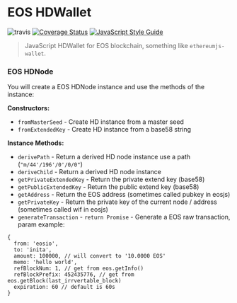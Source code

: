 # EOS HDWallet

![travis](https://travis-ci.org/cobowallet/eoswallet.svg?branch=master)
[![Coverage Status](https://coveralls.io/repos/github/cobowallet/eoswallet/badge.svg?branch=master)](https://coveralls.io/github/cobowallet/eoswallet?branch=master)
[![JavaScript Style Guide](https://img.shields.io/badge/code_style-standard-brightgreen.svg)](https://standardjs.com)

> JavaScript HDWallet for EOS blockchain, something like `ethereumjs-wallet`.

### EOS HDNode

You will create a EOS HDNode instance and use the methods of the instance:

**Constructors:**

* `fromMasterSeed` - Create HD instance from a master seed
* `fromExtendedKey` - Create HD instance from a base58 string

**Instance Methods:**

* `derivePath` - Return a derived HD node instance use a path (`"m/44'/196'/0'/0/0"`)
* `deriveChild` - Return a derived HD node instance
* `getPrivateExtendedKey` - Return the private extend key (base58)
* `getPublicExtendedKey` - Return the public extend key (base58)
* `getAddress` - Return the EOS address (sometimes called pubkey in eosjs)
* `getPrivateKey` - Return the private key of the current node / address (sometimes called wif in eosjs)
* `generateTransaction` - `return Promise` - Generate a EOS raw transaction, param example:
```
{
  from: 'eosio',
  to: 'inita',
  amount: 100000, // will convert to '10.0000 EOS'
  memo: 'hello world',
  refBlockNum: 1, // get from eos.getInfo()
  refBlockPrefix: 452435776, // get from eos.getBlock(last_irrvertable_block)
  expiration: 60 // default is 60s
}
```
